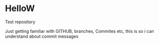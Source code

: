 # HelloW
Test repository

Just getting familiar with GITHUB, branches, Commites etc, this is so i can understand about commit messages
